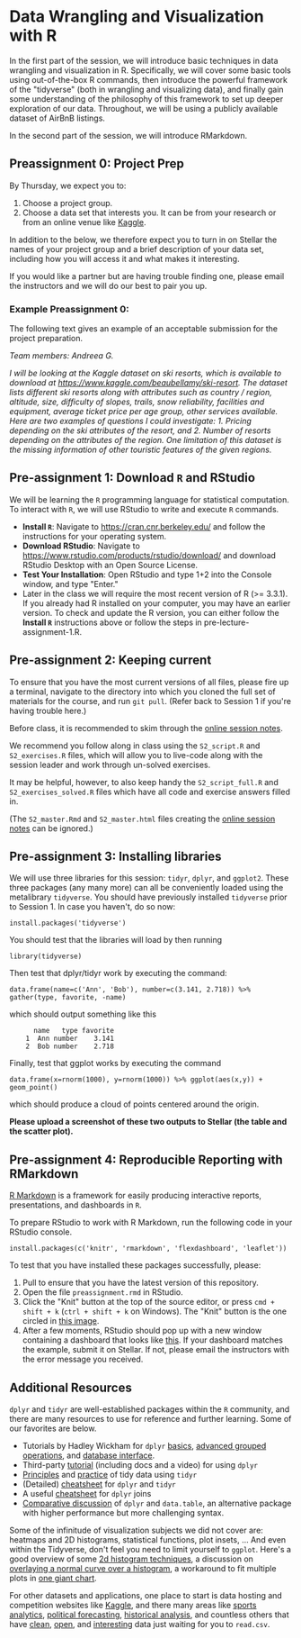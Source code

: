 # Data Wrangling and Visualization with R

In the first part of the session, we will introduce basic techniques in data wrangling and visualization in R.  Specifically, we will cover some basic tools using out-of-the-box R commands, then introduce the powerful framework of the "tidyverse" (both in wrangling and visualizing data), and finally gain some understanding of the philosophy of this framework to set up deeper exploration of our data.  Throughout, we will be using a publicly available dataset of AirBnB listings. 

In the second part of the session, we will introduce RMarkdown.

## Preassignment 0: Project Prep

By Thursday, we expect you to: 

1. Choose a project group. 
2. Choose a data set that interests you. It can be from your research or from an online venue like [Kaggle](http://www.kaggle.com). 

In addition to the below, we therefore expect you to turn in on Stellar the names of your project group and a brief description of your data set, including how you will access it and what makes it interesting. 

If you would like a partner but are having trouble finding one, please email the instructors and we will do our best to pair you up. 

### Example Preassignment 0: 

The following text gives an example of an acceptable submission for the project preparation. 

*Team members: Andreea G.*

*I will be looking at the Kaggle dataset on ski resorts, which is available to download at https://www.kaggle.com/beaubellamy/ski-resort. The dataset lists different ski resorts along with attributes such as country / region, altitude, size, difficulty of slopes, trails, snow reliability, facilities and equipment, average ticket price per age group, other services available. Here are two examples of questions I could investigate: 1. Pricing depending on the ski attributes of the resort, and 2. Number of resorts depending on the attributes of the region. One limitation of this dataset is the missing information of other touristic features of the given regions.*


## Pre-assignment 1: Download `R` and RStudio

We will be learning the `R` programming language for statistical computation. To interact with `R`, we will use RStudio to write and execute `R` commands. 

* **Install `R`**: Navigate to https://cran.cnr.berkeley.edu/ and follow the instructions for your operating system. 
* **Download RStudio**: Navigate to https://www.rstudio.com/products/rstudio/download/ and download RStudio Desktop with an Open Source License. 
* **Test Your Installation**: Open RStudio and type 1+2 into the Console window, and type "Enter."
* Later in the class we will require the most recent version of R (>= 3.3.1). If you already had R installed on your computer, you may have an earlier version. To check and update the R version, you can either follow the **Install `R`** instructions above or follow the steps in pre-lecture-assignment-1.R.


## Pre-assignment 2: Keeping current

To ensure that you have the most current versions of all files, please fire up a terminal, navigate to the directory into which you cloned the full set of materials for the course, and run `git pull`.  (Refer back to Session 1 if you're having trouble here.)

Before class, it is recommended to skim through the [online session notes](https://philchodrow.github.io/cos_2017/2_wrangling_and_viz/S2_master.html).

We recommend you follow along in class using the `S2_script.R` and `S2_exercises.R` files, which will allow you to live-code along with the session leader and work through un-solved exercises.  

It may be helpful, however, to also keep handy the `S2_script_full.R` and `S2_exercises_solved.R` files which have all code and exercise answers filled in.

(The `S2_master.Rmd` and `S2_master.html` files creating the [online session notes](https://philchodrow.github.io/cos_2017/2_wrangling_and_viz/S2_master.html) can be ignored.)


## Pre-assignment 3: Installing libraries

We will use three libraries for this session: `tidyr`, `dplyr`, and `ggplot2`. These three packages (any many more) can all be conveniently loaded using the metalibrary `tidyverse`. You should have previously installed `tidyverse` prior to Session 1. In case you haven't, do so now: 

```
install.packages('tidyverse')
```

You should test that the libraries will load by then running
```
library(tidyverse)
```

Then test that dplyr/tidyr work by executing the command:
```
data.frame(name=c('Ann', 'Bob'), number=c(3.141, 2.718)) %>% gather(type, favorite, -name)
```
which should output something like this
```
      name   type favorite
    1  Ann number    3.141
    2  Bob number    2.718
```

Finally, test that ggplot works by executing the command
```
data.frame(x=rnorm(1000), y=rnorm(1000)) %>% ggplot(aes(x,y)) + geom_point()
```
which should produce a cloud of points centered around the origin.

**Please upload a screenshot of these two outputs to Stellar (the table and the scatter plot).**


## Pre-assignment 4: Reproducible Reporting with RMarkdown

[R Markdown](https://rmarkdown.rstudio.com/) is a framework for easily producing interactive reports, presentations, and dashboards in `R`. 

To prepare RStudio to work with R Markdown, run the following code in your RStudio console. 

```{r}
install.packages(c('knitr', 'rmarkdown', 'flexdashboard', 'leaflet'))
```

To test that you have installed these packages successfully, please: 

1. Pull to ensure that you have the latest version of this repository. 
2. Open the file `preassignment.rmd` in RStudio. 
3. Click the "Knit" button at the top of the source editor, or press `cmd + shift + k` (`ctrl + shift + k` on Windows). The "Knit" button is the one circled in [this image](http://cinf401.artifice.cc/images/workflow-25.png).
4. After a few moments, RStudio should pop up with a new window containing a dashboard that looks like [this](https://philchodrow.github.io/mban_orientation/data_science_intro/preassignment/preassignment1.html). If your dashboard matches the example, submit it on Stellar. If not, please email the instructors with the error message you received. 

## Additional Resources

`dplyr` and `tidyr` are well-established packages within the `R` community, and there are many resources to use for reference and further learning. Some of our favorites are below. 

- Tutorials by Hadley Wickham for `dplyr` [basics](https://cran.rstudio.com/web/packages/dplyr/vignettes/introduction.html), [advanced grouped operations](https://cran.r-project.org/web/packages/dplyr/vignettes/window-functions.html), and [database interface](https://cran.r-project.org/web/packages/dplyr/vignettes/databases.html).
- Third-party [tutorial](http://www.dataschool.io/dplyr-tutorial-for-faster-data-manipulation-in-r/) (including docs and a video) for using `dplyr`
- [Principles](http://vita.had.co.nz/papers/tidy-data.pdf) and [practice](https://cran.r-project.org/web/packages/tidyr/vignettes/tidy-data.html) of tidy data using `tidyr`
- (Detailed) [cheatsheet](https://www.rstudio.com/wp-content/uploads/2015/02/data-wrangling-cheatsheet.pdf?version=0.99.687&mode=desktop) for `dplyr` and `tidyr` 
- A useful [cheatsheet](https://stat545-ubc.github.io/bit001_dplyr-cheatsheet.html) for `dplyr` joins
- [Comparative discussion](http://stackoverflow.com/questions/21435339/data-table-vs-dplyr-can-one-do-something-well-the-other-cant-or-does-poorly) of `dplyr` and `data.table`, an alternative package with higher performance but more challenging syntax.  

Some of the infinitude of visualization subjects we did not cover are: heatmaps and 2D histograms, statistical functions, plot insets, ...  And even within the Tidyverse, don't feel you need to limit yourself to `ggplot`.  Here's a good overview of some [2d histogram techniques](http://www.everydayanalytics.ca/2014/09/5-ways-to-do-2d-histograms-in-r.html), a discussion on [overlaying a normal curve over a histogram](http://stackoverflow.com/questions/5688082/ggplot2-overlay-histogram-with-density-curve), a workaround to fit multiple plots in [one giant chart](http://www.cookbook-r.com/Graphs/Multiple_graphs_on_one_page_(ggplot2)/). 

For other datasets and applications, one place to start is data hosting and competition websites like [Kaggle](http://www.kaggle.com), and there many areas like [sports analytics](http://www.footballoutsiders.com), [political forecasting](http://www.electoral-vote.com/evp2016/Info/data.html), [historical analysis](https://t.co/3WCaDxGnJR), and countless others that have [clean](http://http://www.pro-football-reference.com/), [open](http://www.kdnuggets.com/datasets/index.html), and [interesting](https://www.kaggle.com/kaggle/hillary-clinton-emails) data just waiting for you to `read.csv`. 


